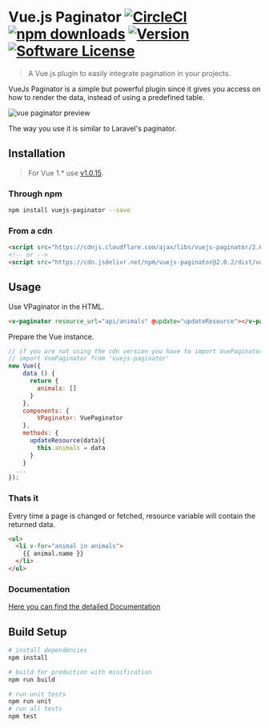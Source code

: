 # Vue.js Paginator [![CircleCI](https://circleci.com/gh/hootlex/vuejs-paginator.svg?style=shield&circle-token=:circle-ci-badge-token)](https://circleci.com/gh/hootlex/vuejs-paginator) [![npm downloads](https://img.shields.io/npm/dt/vuejs-paginator.svg)](https://www.npmjs.com/package/vuejs-paginator) <a href="https://www.npmjs.com/package/vuejs-paginator"><img src="https://img.shields.io/npm/v/vuejs-paginator.svg" alt="Version"></a> [![Software License](https://img.shields.io/badge/license-MIT-brightgreen.svg?style=flat)](LICENSE)
> A Vue.js plugin to easily integrate pagination in your projects.

VueJs Paginator is a simple but powerful plugin since it gives you access on how to render the data, instead of using a predefined table.

![vue paginator preview](http://i.imgur.com/2jah1qt.gif)

The way you use it is similar to Laravel's paginator.

## Installation
> For Vue 1.* use [v1.0.15](https://github.com/hootlex/vuejs-paginator/tree/v1.0.15).

### Through npm
``` bash
npm install vuejs-paginator --save
```

### From a cdn
```HTML
<script src="https://cdnjs.cloudflare.com/ajax/libs/vuejs-paginator/2.0.0/vuejs-paginator.js"></script>
<!-- or -->
<script src="https://cdn.jsdelivr.net/npm/vuejs-paginator@2.0.2/dist/vuejs-paginator.min.js"></script>
```

## Usage
Use VPaginator in the HTML.
```html
<v-paginator resource_url="api/animals" @update="updateResource"></v-paginator>
```

Prepare the Vue instance.
```js
// if you are not using the cdn version you have to import VuePaginator.
// import VuePaginator from 'vuejs-paginator'
new Vue({
    data () {
      return {
        animals: []
      }
    },
    components: {
        VPaginator: VuePaginator
    },
    methods: {
      updateResource(data){
        this.animals = data
      }
    }
  ...
});
```

### Thats it

Every time a page is changed or fetched, resource variable will contain the returned data.

```html
<ul>
  <li v-for="animal in animals">
    {{ animal.name }}
  </li>
</ul>
```

### Documentation
[Here you can find the detailed Documentation](http://hootlex.github.io/vuejs-paginator/)

## Build Setup

``` bash
# install dependencies
npm install

# build for production with minification
npm run build

# run unit tests
npm run unit
# run all tests
npm test
```
